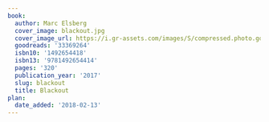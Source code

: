 ```yaml
---
book:
  author: Marc Elsberg
  cover_image: blackout.jpg
  cover_image_url: https://i.gr-assets.com/images/S/compressed.photo.goodreads.com/books/1482181567l/33369264._SX98_.jpg
  goodreads: '33369264'
  isbn10: '1492654418'
  isbn13: '9781492654414'
  pages: '320'
  publication_year: '2017'
  slug: blackout
  title: Blackout
plan:
  date_added: '2018-02-13'
---
```

